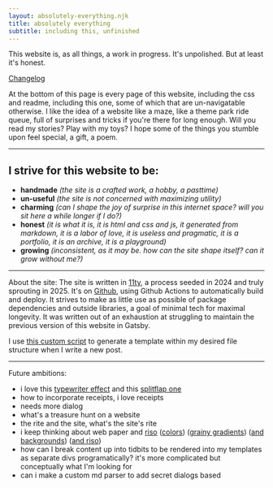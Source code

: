 ```yaml
---
layout: absolutely-everything.njk
title: absolutely everything 
subtitle: including this, unfinished 
---
```

This website is, as all things, a work in progress. It's unpolished. But at least it's honest.

[Changelog](/changelog)

At the bottom of this page is every page of this website, including the css and readme, including this one, some of which that are un-navigatable otherwise. I like the idea of a website like a maze, like a theme park ride queue, full of surprises and tricks if you're there for long enough. Will you read my stories? Play with my toys? I hope some of the things you stumble upon feel special, a gift, a poem.   

---
## I strive for this website to be: 
- **handmade** *(the site is a crafted work, a hobby, a pasttime)*
- **un-useful** *(the site is not concerned with maximizing utility)*
- **charming** *(can I shape the joy of surprise in this internet space? will you sit here a while longer if I do?)*
- **honest** *(it is what it is, it is html and css and js, it generated from markdown, it is a labor of love, it is useless and pragmatic, it is a portfolio, it is an archive, it is a playground)*
- **growing** *(inconsistent, as it may be. how can the site shape itself? can it grow without me?)*

---
About the site: 
The site is written in [11ty](https://www.11ty.dev/), a process seeded in 2024 and truly sprouting in 2025. It's on [Github](https://github.com/leils/site), using Github Actions to automatically build and deploy. It strives to make as little use as possible of package dependencies and outside libraries, a goal of minimal tech for maximal longevity. It was written out of an exhaustion at struggling to maintain the previous version of this website in Gatsby. 

I use [this custom script](/content/2020/2020-04-19_Gatsby-Post-Generation/) to generate a template within my desired file structure when I write a new post. 

---

Future ambitions: 
- i love this [typewriter effect](https://css-tricks.com/snippets/css/typewriter-effect/) and this [splitflap one](https://github.com/jayKayEss/react-split-flap-effect?tab=readme-ov-file)
- how to incorporate receipts, i love receipts 
- needs more dialog 
- what's a treasure hunt on a website 
- the rite and the site, what's the site's rite
- i keep thinking about web paper and [riso](https://codepen.io/crownedfoxes/pen/LYXMBEZ) ([colors](https://www.stencil.wiki/colors)) ([grainy gradients](https://css-tricks.com/grainy-gradients/)) ([and backgrounds](https://www.freecodecamp.org/news/grainy-css-backgrounds-using-svg-filters/)) ([and riso](https://tympanus.net/codrops/2024/06/27/digital-meets-physical-risograph-printing-with-webgl/))
- how can I break content up into tidbits to be rendered into my templates as separate divs programatically? it's more complicated but conceptually what I'm looking for
- can i make a custom md parser to add secret dialogs based

